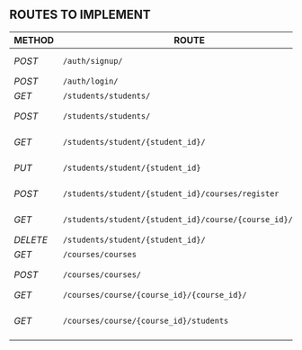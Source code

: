 ## ROUTES TO IMPLEMENT
| METHOD | ROUTE | FUNCTIONALITY | ACCESS |
| ------ | ----- | ------------- | ------ |
| *POST* | ```/auth/signup/``` | _Register new user_ | _All users_ |
| *POST* | ```/auth/login/``` | _Login user_ | _All users_ |
| *GET* | ```/students/students/``` | _Fetch students_ | _All users_ |
| *POST* | ```/students/students/``` | _Create a new student_ | _superuser_ |
| *GET* | ```/students/student/{student_id}/``` | _Get specific student_ | _All users_ |
| *PUT* | ```/students/student/{student_id}``` | _Edit student information_ | _All users_ |
| *POST* | ```/students/student/{student_id}/courses/register``` | _Register student courses_ | _All users_ |
| *GET* | ```/students/student/{student_id}/course/{course_id}/grade``` | _Register student to course_ | _All users_ |
| *DELETE* | ```/students/student/{student_id}/``` | _Delete student_ | _superuser_ |
| *GET* | ```/courses/courses``` | _Get courses_ | _All users_ |
| *POST* | ```/courses/courses/``` | _Add a new course_ | _superuser_ |
| *GET* | ```/courses/course/{course_id}/{course_id}/``` | _Get a course_ | _All users_ |
| *GET* | ```/courses/course/{course_id}/students``` | _Get all the students in a course_ | _superuser_ |
